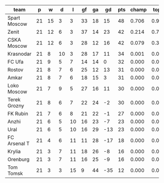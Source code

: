 |     team     | p  | w  | d  | l  | gf | ga | gd  | pts | champ | top2  | top3  | top4  |  5-7  | bot4  | bot3  | bot2  |
|--------------|----|----|----|----|----|----|-----|-----|-------|-------|-------|-------|-------|-------|-------|-------|
| Spart Moscow | 21 | 15 |  3 |  3 | 33 | 18 |  15 |  48 | 0.706 | 0.921 | 0.997 | 1.000 | 0.000 | 0.000 | 0.000 | 0.000|
| Zenit        | 21 | 12 |  6 |  3 | 37 | 14 |  23 |  42 | 0.214 | 0.703 | 0.963 | 0.993 | 0.007 | 0.000 | 0.000 | 0.000|
| CSKA Moscow  | 21 | 12 |  6 |  3 | 28 | 12 |  16 |  42 | 0.079 | 0.355 | 0.882 | 0.969 | 0.031 | 0.000 | 0.000 | 0.000|
| Krasnodar    | 21 |  8 | 10 |  3 | 28 | 17 |  11 |  34 | 0.001 | 0.015 | 0.095 | 0.456 | 0.452 | 0.000 | 0.000 | 0.000|
| FC Ufa       | 21 |  9 |  5 |  7 | 14 | 14 |   0 |  32 | 0.000 | 0.002 | 0.012 | 0.113 | 0.503 | 0.000 | 0.000 | 0.000|
| Rostov       | 21 |  8 |  7 |  6 | 25 | 12 |  13 |  31 | 0.000 | 0.003 | 0.022 | 0.192 | 0.523 | 0.000 | 0.000 | 0.000|
| Amkar        | 21 |  8 |  7 |  6 | 18 | 15 |   3 |  31 | 0.000 | 0.001 | 0.006 | 0.083 | 0.428 | 0.000 | 0.000 | 0.000|
| Loko Moscow  | 21 |  7 |  9 |  5 | 27 | 16 |  11 |  30 | 0.000 | 0.001 | 0.017 | 0.129 | 0.507 | 0.000 | 0.000 | 0.000|
| Terek Grozny | 21 |  8 |  6 |  7 | 22 | 24 |  -2 |  30 | 0.000 | 0.000 | 0.005 | 0.051 | 0.370 | 0.003 | 0.000 | 0.000|
| FK Rubin     | 21 |  7 |  6 |  8 | 21 | 22 |  -1 |  27 | 0.000 | 0.000 | 0.000 | 0.015 | 0.163 | 0.016 | 0.002 | 0.000|
| Anzhi        | 21 |  6 |  5 | 10 | 16 | 23 |  -7 |  23 | 0.000 | 0.000 | 0.000 | 0.000 | 0.009 | 0.233 | 0.080 | 0.019|
| Ural         | 21 |  6 |  5 | 10 | 16 | 29 | -13 |  23 | 0.000 | 0.000 | 0.000 | 0.000 | 0.009 | 0.243 | 0.093 | 0.023|
| FC Arsenal T | 21 |  4 |  6 | 11 | 11 | 28 | -17 |  18 | 0.000 | 0.000 | 0.000 | 0.000 | 0.000 | 0.892 | 0.690 | 0.384|
| Krylia       | 21 |  3 |  7 | 11 | 18 | 26 |  -8 |  16 | 0.000 | 0.000 | 0.000 | 0.000 | 0.000 | 0.758 | 0.489 | 0.248|
| Orenburg     | 21 |  3 |  7 | 11 | 16 | 25 |  -9 |  16 | 0.000 | 0.000 | 0.000 | 0.000 | 0.000 | 0.857 | 0.654 | 0.367|
| Tom Tomsk    | 21 |  3 |  3 | 15 |  9 | 44 | -35 |  12 | 0.000 | 0.000 | 0.000 | 0.000 | 0.000 | 0.998 | 0.990 | 0.958|
